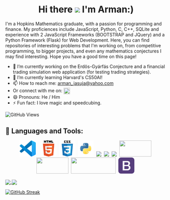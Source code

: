 <meta name="google-site-verification" content="HAPvBNah0T3IZn8aNZAiTAHtgDR89NqsQFvJ3plTL98" />
<h1 align = center>Hi there <img src="https://raw.githubusercontent.com/iampavangandhi/iampavangandhi/master/gifs/Hi.gif" width="30px"> I'm Arman:)</h1>
I'm a Hopkins Mathematics graduate, with a passion for programming and finance. My proficiences include JavaScript, Python, C, C++, SQLite and experience with 2 JavaScript Frameworks (BOOTSTRAP and JQuery) and a Python Framework (Flask) for Web Development. Here, you can find repositories of interesting problems that I'm working on, from competitive programming, to bigger projects, and even any mathematics conjectures I may find interesting.
Hope you have a good time on this page!

- 🔭 I’m currently working on the Erdös-Gyárfás Conjecture and a financial trading simulation web application (for testing trading strategies).
- 🌱 I’m currently learning Harvard's CS50AI!
- 📫 How to reach me: arman_jasuja@yahoo.com
- Or connect with me on: <a href = "https://www.linkedin.com/in/arman-jasuja-b501a71a2/"><img align = "center" width = 20px height = 20px src="https://upload.wikimedia.org/wikipedia/commons/c/ca/LinkedIn_logo_initials.png"></a>
- 😄 Pronouns: He / Him
- ⚡ Fun fact: I love magic and speedcubing.

![GitHub Views](https://komarev.com/ghpvc/?username=armurox&color=green)


## 🧰 Languages and Tools:
<p align="center">
  <img width=50px src="https://raw.githubusercontent.com/github/explore/80688e429a7d4ef2fca1e82350fe8e3517d3494d/topics/visual-studio-code/visual-studio-code.png">&nbsp;&nbsp;&nbsp;
  <img width=50px src="https://raw.githubusercontent.com/github/explore/80688e429a7d4ef2fca1e82350fe8e3517d3494d/topics/html/html.png">&nbsp;
  <img width=50px src="https://raw.githubusercontent.com/github/explore/80688e429a7d4ef2fca1e82350fe8e3517d3494d/topics/css/css.png">&nbsp;
  <img width=50px 
  <img width=50px src="https://raw.githubusercontent.com/github/explore/80688e429a7d4ef2fca1e82350fe8e3517d3494d/topics/python/python.png">&nbsp;
  <img width=50px src="https://upload.wikimedia.org/wikipedia/commons/1/18/C_Programming_Language.svg">&nbsp;
  <img width=50px src = "https://upload.wikimedia.org/wikipedia/commons/1/18/ISO_C%2B%2B_Logo.svg">&nbsp;
  <img width = 50px src = "https://upload.wikimedia.org/wikipedia/commons/6/6a/JavaScript-logo.png">&nbsp;
  <img width=100px height = 50px src = "https://upload.wikimedia.org/wikipedia/commons/3/3c/Flask_logo.svg">&nbsp;
  <img width = 100px height = 50px src = "https://upload.wikimedia.org/wikipedia/commons/3/38/SQLite370.svg">&nbsp;
  <img width = 140px height = 50px src = "https://upload.wikimedia.org/wikipedia/commons/f/fd/JQuery-Logo.svg">&nbsp;
  <img width=50px src="https://raw.githubusercontent.com/github/explore/80688e429a7d4ef2fca1e82350fe8e3517d3494d/topics/bootstrap/bootstrap.png">&nbsp;
</p>


<a href="https://github.com/anuraghazra/convoychat">
  <img height=200 align="center" src="https://github-readme-stats.vercel.app/api/top-langs?username=armurox&layout=compact&langs_count=8&card_width=320&theme=radical" />
</a>

<a href="https://github.com/armurox/github-readme-stats">
  <img height=200 align="center" src="https://github-readme-stats.vercel.app/api?username=armurox&theme=radical" />
</a>

[![GitHub Streak](https://streak-stats.demolab.com/?user=armurox&theme=radical)](https://git.io/streak-stats)
